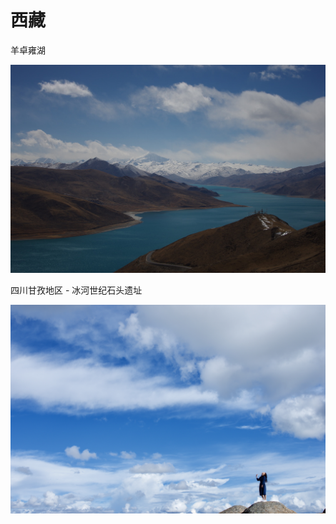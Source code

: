 # 西藏

羊卓雍湖

![&#x7F8A;&#x5353;&#x96CD;&#x6E56; - 2&#x6708;&#x4EFD;&#xFF0C;&#x78B0;&#x5DE7;&#x521A;&#x521A;&#x4E0B;&#x8FC7;&#x4E00;&#x573A;&#x96EA; - k5](.gitbook/assets/be6ca511-b3a5-4f39-81d4-f7befdc0fd8e.jpeg)

四川甘孜地区 - 冰河世纪石头遗址

![317 &#x5DDD;&#x85CF;&#x516C;&#x8DEF; &#x51B0;&#x6CB3;&#x77F3;&#x5934;&#x642C;&#x8FD0;&#x9057;&#x5740; - k5](.gitbook/assets/3ab00846-831f-4312-8a10-2266a0450eeb_1_201_a.jpeg)



